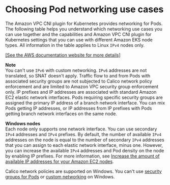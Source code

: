 # Choosing Pod networking use cases<a name="pod-networking-use-cases"></a>

The Amazon VPC CNI plugin for Kubernetes provides networking for Pods\. The following table helps you understand which networking use cases you can use together and the capabilities and Amazon VPC CNI plugin for Kubernetes settings that you can use with different Amazon EKS node types\. All information in the table applies to Linux `IPv4` nodes only\.

[\[See the AWS documentation website for more details\]](http://docs.aws.amazon.com/eks/latest/userguide/pod-networking-use-cases.html)

**Note**  
You can't use `IPv6` with custom networking\.
`IPv6` addresses are not translated, so SNAT doesn't apply\.
Traffic flow to and from Pods with associated security groups are not subjected to Calico network policy enforcement and are limited to Amazon VPC security group enforcement only\. 
IP prefixes and IP addresses are associated with standard Amazon EC2 elastic network interfaces\. Pods requiring specific security groups are assigned the primary IP address of a branch network interface\. You can mix Pods getting IP addresses, or IP addresses from IP prefixes with Pods getting branch network interfaces on the same node\.

**Windows nodes**  
Each node only supports one network interface\. You can use secondary `IPv4` addresses and `IPv4` prefixes\. By default, the number of available `IPv4` addresses on the node is equal to the number of secondary `IPv4` addresses that you can assign to each elastic network interface, minus one\. However, you can increase the available `IPv4` addresses and Pod density on the node by enabling IP prefixes\. For more information, see [Increase the amount of available IP addresses for your Amazon EC2 nodes](cni-increase-ip-addresses.md)\.

Calico network policies are supported on Windows\. You can't use [security groups for Pods](security-groups-for-pods.md) or [custom networking](cni-custom-network.md) on Windows\.